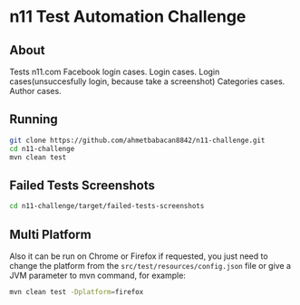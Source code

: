 # n11 Test Automation Challenge

## About
Tests n11.com Facebook login cases.
              Login cases.
              Login cases(unsuccesfully login, because take a screenshot)
              Categories cases.
              Author cases.

## Running

```bash
git clone https://github.com/ahmetbabacan8842/n11-challenge.git
cd n11-challenge
mvn clean test
```

## Failed Tests Screenshots
```bash
cd n11-challenge/target/failed-tests-screenshots
```

## Multi Platform

Also it can be run on Chrome or Firefox if requested, you just need to change the platform from the `src/test/resources/config.json` file or give a JVM parameter to mvn command, for example:
```bash
mvn clean test -Dplatform=firefox
```
